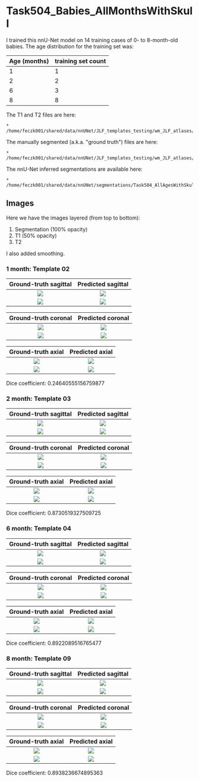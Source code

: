 # Task504_Babies_AllMonthsWithSkull

I trained this nnU-Net model on 14 training cases of 0- to 8-month-old babies.
The age distribution for the training set was:

| Age (months)      | training set count | 
| ----------- | ----------- |
| 1  | 1        |
| 2 | 2         |
| 6 | 3         |
| 8 | 8         |

The T1 and T2 files are here:

    * /home/feczk001/shared/data/nnUNet/JLF_templates_testing/wm_JLF_atlases/head_files/

The manually segmented (a.k.a. "ground truth") files are here:

    * /home/feczk001/shared/data/nnUNet/JLF_templates_testing/wm_JLF_atlases/

The nnU-Net inferred segmentations are available here:

    * /home/feczk001/shared/data/nnUNet/segmentations/Task504_AllAgesWithSkull/predictions/

## Images

Here we have the images layered (from top to bottom):

1. Segmentation (100% opacity)
2. T1 (50% opacity)
3. T2

I also added smoothing.

### 1 month: Template 02

Ground-truth sagittal       |  Predicted sagittal
:-------------------------:|:-------------------------:
![](../img/Task504/1mo/Template02/sagittal/ground_truth.jpg)  |  ![](../img/Task504/1mo/Template02/sagittal/inferred.jpg)
![](../img/Task504/1mo/Template02/sagittal/ground_truth_outline.jpg)  |  ![](../img/Task504/1mo/Template02/sagittal/inferred_outline.jpg)

Ground-truth coronal       |  Predicted coronal
:-------------------------:|:-------------------------:
![](../img/Task504/1mo/Template02/coronal/ground_truth.jpg)  |  ![](../img/Task504/1mo/Template02/coronal/inferred.jpg)
![](../img/Task504/1mo/Template02/coronal/ground_truth_outline.jpg)  |  ![](../img/Task504/1mo/Template02/coronal/inferred_outline.jpg)

Ground-truth axial       |  Predicted axial
:-------------------------:|:-------------------------:
![](../img/Task504/1mo/Template02/axial/ground_truth.jpg)  |  ![](../img/Task504/1mo/Template02/axial/inferred.jpg)
![](../img/Task504/1mo/Template02/axial/ground_truth_outline.jpg)  |  ![](../img/Task504/1mo/Template02/axial/inferred_outline.jpg)

Dice coefficient: 0.24640555156759877

### 2 month: Template 03

Ground-truth sagittal       |  Predicted sagittal
:-------------------------:|:-------------------------:
![](../img/Task504/2mo/Template03/sagittal/ground_truth.jpg)  |  ![](../img/Task504/2mo/Template03/sagittal/inferred.jpg)
![](../img/Task504/2mo/Template03/sagittal/ground_truth_outline.jpg)  |  ![](../img/Task504/2mo/Template03/sagittal/inferred_outline.jpg)

Ground-truth coronal       |  Predicted coronal
:-------------------------:|:-------------------------:
![](../img/Task504/2mo/Template03/coronal/ground_truth.jpg)  |  ![](../img/Task504/2mo/Template03/coronal/inferred.jpg)
![](../img/Task504/2mo/Template03/coronal/ground_truth_outline.jpg)  |  ![](../img/Task504/2mo/Template03/coronal/inferred_outline.jpg)

Ground-truth axial       |  Predicted axial
:-------------------------:|:-------------------------:
![](../img/Task504/2mo/Template03/axial/ground_truth.jpg)  |  ![](../img/Task504/2mo/Template03/axial/inferred.jpg)
![](../img/Task504/2mo/Template03/axial/ground_truth_outline.jpg)  |  ![](../img/Task504/2mo/Template03/axial/inferred_outline.jpg)

Dice coefficient: 0.8730519327509725

### 6 month: Template 04

Ground-truth sagittal       |  Predicted sagittal
:-------------------------:|:-------------------------:
![](../img/Task504/6mo/Template04/sagittal/ground_truth.jpg)  |  ![](../img/Task504/6mo/Template04/sagittal/inferred.jpg)
![](../img/Task504/6mo/Template04/sagittal/ground_truth_outline.jpg)  |  ![](../img/Task504/6mo/Template04/sagittal/inferred_outline.jpg)

Ground-truth coronal       |  Predicted coronal
:-------------------------:|:-------------------------:
![](../img/Task504/6mo/Template04/coronal/ground_truth.jpg)  |  ![](../img/Task504/6mo/Template04/coronal/inferred.jpg)
![](../img/Task504/6mo/Template04/coronal/ground_truth_outline.jpg)  |  ![](../img/Task504/6mo/Template04/coronal/inferred_outline.jpg)

Ground-truth axial       |  Predicted axial
:-------------------------:|:-------------------------:
![](../img/Task504/6mo/Template04/axial/ground_truth.jpg)  |  ![](../img/Task504/6mo/Template04/axial/inferred.jpg)
![](../img/Task504/6mo/Template04/axial/ground_truth_outline.jpg)  |  ![](../img/Task504/6mo/Template04/axial/inferred_outline.jpg)

Dice coefficient: 0.8922089516765477

### 8 month: Template 09

Ground-truth sagittal       |  Predicted sagittal
:-------------------------:|:-------------------------:
![](../img/Task504/8mo/Template09/sagittal/ground_truth.jpg)  |  ![](../img/Task504/8mo/Template09/sagittal/inferred.jpg)
![](../img/Task504/8mo/Template09/sagittal/ground_truth_outline.jpg)  |  ![](../img/Task504/8mo/Template09/sagittal/inferred_outline.jpg)

Ground-truth coronal       |  Predicted coronal
:-------------------------:|:-------------------------:
![](../img/Task504/8mo/Template09/coronal/ground_truth.jpg)  |  ![](../img/Task504/8mo/Template09/coronal/inferred.jpg)
![](../img/Task504/8mo/Template09/coronal/ground_truth_outline.jpg)  |  ![](../img/Task504/8mo/Template09/coronal/inferred_outline.jpg)

Ground-truth axial       |  Predicted axial
:-------------------------:|:-------------------------:
![](../img/Task504/8mo/Template09/axial/ground_truth.jpg)  |  ![](../img/Task504/8mo/Template09/axial/inferred.jpg)
![](../img/Task504/8mo/Template09/axial/ground_truth_outline.jpg)  |  ![](../img/Task504/8mo/Template09/axial/inferred_outline.jpg)

Dice coefficient: 0.8938236674895363
